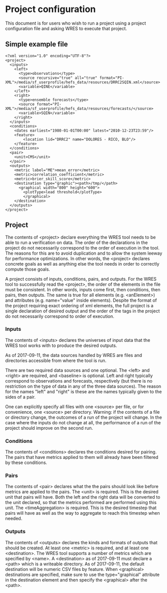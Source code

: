 # Project configuration

This document is for users who wish to run a project using a project
configuration file and asking WRES to execute that project.

## Simple example file

    <?xml version="1.0" encoding="UTF-8"?>
    <project>
      <inputs>
        <left>
          <type>observations</type>
          <source recursive="true" all="true" format="PI-XML">/media/sf_userprofile/hefs_data/resources/DRRC2SQIN.xml</source>
          <variable>QINE</variable>
        </left>
        <right>
          <type>ensemble forecasts</type>
          <source format="PI-XML">/media/sf_userprofile/hefs_data/resources/forecasts/</source>
          <variable>SQIN</variable>
        </right>
      </inputs>
      <conditions>
        <dates earliest="1980-01-01T00:00" latest="2010-12-23T23:59"/>
        <feature>
            <location lid="DRRC2" name="DOLORES - RICO, BLO"/>
        </feature>
      </conditions>
      <pair>
        <unit>CMS</unit>
      </pair>
      <outputs>
        <metric label="ME">mean_error</metric>
        <metric>correlation_coefficient</metric>
        <metric>brier_skill_score</metric>
        <destination type="graphic"><path>/tmp/</path>
          <graphical width="800" height="600">
            <plotType>lead threshold</plotType>
            </graphical>
        </destination>
      </outputs>
    </project>

## Project

The contents of &lt;project&gt; declare everything the WRES tool needs to be
able to run a verification on data. The order of the declarations in the project
do not necessarily correspond to the order of execution in the tool. The reasons
for this are to avoid duplication and to allow the system leeway for performance
optimizations. In other words, the &lt;project&gt; declares concrete goals as
well as anything else the tool needs in order to correctly compute those goals.

A project consists of inputs, conditions, pairs, and outputs. For the WRES tool
to successfully read the &lt;project&gt;, the order of the elements in the file
must be consistent. In other words, inputs come first, then conditions, then
pairs, then outputs. The same is true for all elements (e.g. &lt;anElement&gt;)
and attributes (e.g. name="value" inside elements). Despite the format of the
project requiring exact ordering of xml elements, the full project is a single
declaration of desired output and the order of the tags in the project do not
necessarily correspond to order of execution.

### Inputs

The contents of &lt;inputs&gt; declares the universes of input data that the
WRES tool works with to produce the desired outputs.

As of 2017-09-11, the data sources handled by WRES are files and directories
accessible from where the tool is run.

There are two required data sources and one optional. The &lt;left&gt; and
&lt;right&gt; are required, and &lt;baseline&gt; is optional. Left and right
typically correspond to observations and forecasts, respectively (but there is
no restriction on the type of data in any of the three data sources). The
reason for the names "left" and "right" is these are the names typically given
to the sides of a pair.

One can explicitly specify all files with one &lt;source&gt; per file, or for
convenience, one &lt;source&gt; per directory. Warning: if the contents of a
file or directory change, the outcomes of a run of the project will change. In
the case where the inputs do not change at all, the performance of a run of the
project should improve on the second run.

### Conditions

The contents of &lt;conditions&gt; declares the conditions desired for pairing.
The pairs that have metrics applied to them will already have been filtered by
these conditions.

### Pairs

The contents of &lt;pair&gt; declares what the the pairs should look like before
metrics are applied to the pairs. The &lt;unit&gt; is required. This is the
desired unit that pairs will have. Both the left and the right data will be
converted to the unit declared, so that the metrics performed are performed
using this unit. The &lt;timeAggregation&gt; is required. This is the desired
timestep that pairs will have as well as the way to aggregate to reach this
timestep when needed.

### Outputs

The contents of &lt;outputs&gt; declares the kinds and formats of outputs that
should be created. At least one &lt;metric&gt; is required, and at least one
&lt;destination&gt;. The WRES tool supports a number of metrics which are
specified by &lt;name&gt;. A &lt;destination&gt; as of 2017-09-11 must declare
a &lt;path&gt; which is a writeable directory. As of 2017-09-11, the default
destination will be numeric CSV files by feature. When &lt;graphical&gt;
destinations are specified, make sure to use the type="graphical" attribute in
the destination element and then specify the &lt;graphical&gt; after the
&lt;path&gt;.
